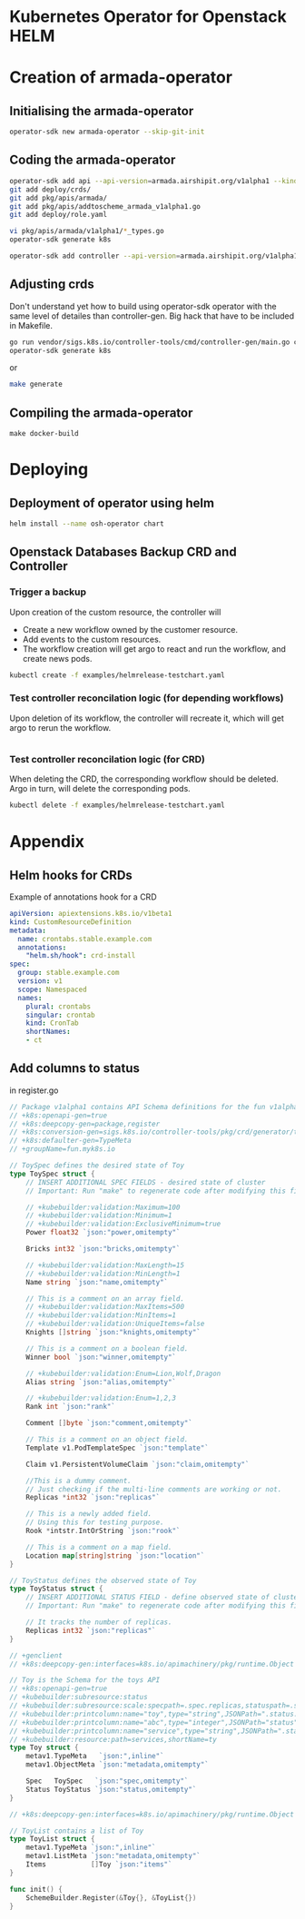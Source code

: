 # Kubernetes Operator for Openstack HELM

# Creation of armada-operator

## Initialising the armada-operator

```bash
operator-sdk new armada-operator --skip-git-init
```

## Coding the armada-operator

```bash
operator-sdk add api --api-version=armada.airshipit.org/v1alpha1 --kind=HelmRelease
git add deploy/crds/
git add pkg/apis/armada/
git add pkg/apis/addtoscheme_armada_v1alpha1.go
git add deploy/role.yaml
```

```bash
vi pkg/apis/armada/v1alpha1/*_types.go
operator-sdk generate k8s
```

```bash
operator-sdk add controller --api-version=armada.airshipit.org/v1alpha1 --kind=HelmRelease
```
## Adjusting crds

Don't understand yet how to build using operator-sdk operator with the same level of detailes than
controller-gen. Big hack that have to be included in Makefile.

```bash
go run vendor/sigs.k8s.io/controller-tools/cmd/controller-gen/main.go crd --output-dir ./chart/templates/
operator-sdk generate k8s
```

or

```bash
make generate
```

## Compiling the armada-operator

```
make docker-build
```

# Deploying

## Deployment of operator using helm

```bash
helm install --name osh-operator chart 
```

## Openstack Databases Backup CRD and Controller

### Trigger a backup

Upon creation of the custom resource, the controller will
- Create a new workflow owned by the customer resource.
- Add events to the custom resources.
- The workflow creation will get argo to react and run the workflow, and create news pods.


```bash
kubectl create -f examples/helmrelease-testchart.yaml
```

### Test controller reconcilation logic (for depending workflows)

Upon deletion of its workflow, the controller will recreate it,
which will get argo to rerun the workflow.

```bash
```

### Test controller reconcilation logic (for CRD)

When deleting the CRD, the corresponding workflow should be deleted.
Argo in turn, will delete the corresponding pods.

```bash
kubectl delete -f examples/helmrelease-testchart.yaml
```

# Appendix

## Helm hooks for CRDs

Example of annotations hook for a CRD

```yaml
apiVersion: apiextensions.k8s.io/v1beta1
kind: CustomResourceDefinition
metadata:
  name: crontabs.stable.example.com
  annotations:
    "helm.sh/hook": crd-install
spec:
  group: stable.example.com
  version: v1
  scope: Namespaced
  names:
    plural: crontabs
    singular: crontab
    kind: CronTab
    shortNames:
    - ct
```

## Add columns to status

in register.go 

```go
// Package v1alpha1 contains API Schema definitions for the fun v1alpha1 API group
// +k8s:openapi-gen=true
// +k8s:deepcopy-gen=package,register
// +k8s:conversion-gen=sigs.k8s.io/controller-tools/pkg/crd/generator/testData/pkg/apis/fun
// +k8s:defaulter-gen=TypeMeta
// +groupName=fun.myk8s.io
```
```go
// ToySpec defines the desired state of Toy
type ToySpec struct {
	// INSERT ADDITIONAL SPEC FIELDS - desired state of cluster
	// Important: Run "make" to regenerate code after modifying this file

	// +kubebuilder:validation:Maximum=100
	// +kubebuilder:validation:Minimum=1
	// +kubebuilder:validation:ExclusiveMinimum=true
	Power float32 `json:"power,omitempty"`

	Bricks int32 `json:"bricks,omitempty"`

	// +kubebuilder:validation:MaxLength=15
	// +kubebuilder:validation:MinLength=1
	Name string `json:"name,omitempty"`

	// This is a comment on an array field.
	// +kubebuilder:validation:MaxItems=500
	// +kubebuilder:validation:MinItems=1
	// +kubebuilder:validation:UniqueItems=false
	Knights []string `json:"knights,omitempty"`

	// This is a comment on a boolean field.
	Winner bool `json:"winner,omitempty"`

	// +kubebuilder:validation:Enum=Lion,Wolf,Dragon
	Alias string `json:"alias,omitempty"`

	// +kubebuilder:validation:Enum=1,2,3
	Rank int `json:"rank"`

	Comment []byte `json:"comment,omitempty"`

	// This is a comment on an object field.
	Template v1.PodTemplateSpec `json:"template"`

	Claim v1.PersistentVolumeClaim `json:"claim,omitempty"`

	//This is a dummy comment.
	// Just checking if the multi-line comments are working or not.
	Replicas *int32 `json:"replicas"`

	// This is a newly added field.
	// Using this for testing purpose.
	Rook *intstr.IntOrString `json:"rook"`

	// This is a comment on a map field.
	Location map[string]string `json:"location"`
}

// ToyStatus defines the observed state of Toy
type ToyStatus struct {
	// INSERT ADDITIONAL STATUS FIELD - define observed state of cluster
	// Important: Run "make" to regenerate code after modifying this file

	// It tracks the number of replicas.
	Replicas int32 `json:"replicas"`
}

// +genclient
// +k8s:deepcopy-gen:interfaces=k8s.io/apimachinery/pkg/runtime.Object

// Toy is the Schema for the toys API
// +k8s:openapi-gen=true
// +kubebuilder:subresource:status
// +kubebuilder:subresource:scale:specpath=.spec.replicas,statuspath=.status.replicas,selectorpath=
// +kubebuilder:printcolumn:name="toy",type="string",JSONPath=".status.conditions[?(@.type==\"Ready\")].status",description="descr1",format="date",priority=3
// +kubebuilder:printcolumn:name="abc",type="integer",JSONPath="status",description="descr2",format="int32",priority=1
// +kubebuilder:printcolumn:name="service",type="string",JSONPath=".status.conditions.ready",description="descr3",format="byte",priority=2
// +kubebuilder:resource:path=services,shortName=ty
type Toy struct {
	metav1.TypeMeta   `json:",inline"`
	metav1.ObjectMeta `json:"metadata,omitempty"`

	Spec   ToySpec   `json:"spec,omitempty"`
	Status ToyStatus `json:"status,omitempty"`
}

// +k8s:deepcopy-gen:interfaces=k8s.io/apimachinery/pkg/runtime.Object

// ToyList contains a list of Toy
type ToyList struct {
	metav1.TypeMeta `json:",inline"`
	metav1.ListMeta `json:"metadata,omitempty"`
	Items           []Toy `json:"items"`
}

func init() {
	SchemeBuilder.Register(&Toy{}, &ToyList{})
}
```
